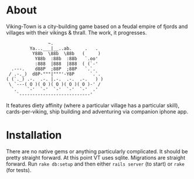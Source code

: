 About
=====

Viking-Town is a city-building game based on a feudal empire of fjords and villages with their vikings & thrall. The work, it progresses.

                    ~.                       
             Ya...___|__..ab.     .   .  
              Y88b  \88b  \88b   (     )  
               Y88b  :88b  :88b   `.oo'   
               :888  |888  |888  ( (`-'   
      .---.    d88P  ;88P  ;88P   `.`.    
     / .-._)  d8P-"""|"""'-Y8P      `.`.  
    ( (`._) .-.  .-. |.-.  .-.  .-.   ) ) 
     \ `---( O )( O )( O )( O )( O )-' /  
      `.    `-'  `-'  `-'  `-'  `-'  .' 
        `---------------------------'

It features diety affinity (where a particular village has a particular skill), cards-per-viking, ship building and adventuring via companion iphone app.

Installation
============

There are no native gems or anything particularly complicated. It should be pretty straight forward. At this point VT uses sqlite. Migrations are straight forward. Run `rake db:setup` and then either `rails server` (to start) or `rake` (for tests).
